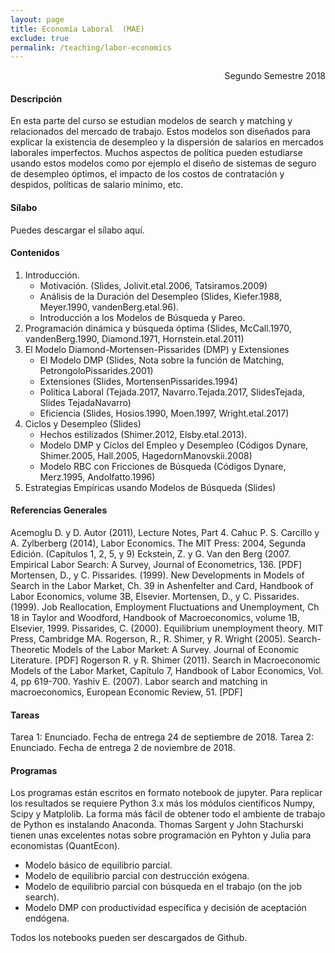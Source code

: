 ```yaml
---
layout: page
title: Economía Laboral  (MAE)
exclude: true
permalink: /teaching/labor-economics
---
```


<div style="text-align: right"> Segundo Semestre 2018 </div>

#### Descripción

En esta parte del curso se estudian modelos de search y matching y relacionados del mercado de trabajo. Estos modelos son diseñados para explicar la existencia de desempleo y la dispersión de salarios en mercados laborales imperfectos. Muchos aspectos de política pueden estudiarse usando estos modelos como por ejemplo el diseño de sistemas de seguro de desempleo óptimos, el impacto de los costos de contratación y despidos, políticas de salario mínimo, etc.

#### Sílabo

Puedes descargar el sílabo aquí.

#### Contenidos

1. Introducción.
	- Motivación. (Slides, Jolivit.etal.2006, Tatsiramos.2009)
	- Análisis de la Duración del Desempleo (Slides, Kiefer.1988, Meyer.1990, vandenBerg.etal.96).
	- Introducción a los Modelos de Búsqueda y Pareo.
2. Programación dinámica y búsqueda óptima (Slides, McCall.1970, vandenBerg.1990, Diamond.1971, Hornstein.etal.2011)
3. El Modelo Diamond-Mortensen-Pissarides (DMP) y Extensiones
	- El Modelo DMP (Slides, Nota sobre la función de Matching, PetrongoloPissarides.2001)
	- Extensiones (Slides, MortensenPissarides.1994)
	- Política Laboral (Tejada.2017, Navarro.Tejada.2017, SlidesTejada, Slides TejadaNavarro)
	- Eficiencia (Slides, Hosios.1990, Moen.1997, Wright.etal.2017)
4. Ciclos y Desempleo (Slides)
	- Hechos estilizados (Shimer.2012, Elsby.etal.2013).
	- Modelo DMP y Cíclos del Empleo y Desempleo (Códigos Dynare, Shimer.2005, Hall.2005, HagedornManovskii.2008)
	- Modelo RBC con Fricciones de Búsqueda (Códigos Dynare, Merz.1995, Andolfatto.1996)
5. Estrategias Empíricas usando Modelos de Búsqueda (Slides)

#### Referencias Generales

Acemoglu D. y D. Autor (2011), Lecture Notes, Part 4.
Cahuc P. S. Carcillo y A. Zylberberg (2014), Labor Economics. The MIT Press: 2004, Segunda Edición. (Capítulos 1, 2, 5, y 9)
Eckstein, Z. y G. Van den Berg (2007. Empirical Labor Search: A Survey, Journal of Econometrics, 136. [PDF]
Mortensen, D., y C. Pissarides. (1999). New Developments in Models of Search in the Labor Market, Ch. 39 in Ashenfelter and Card, Handbook of Labor Economics, volume 3B, Elsevier.
Mortensen, D., y C. Pissarides. (1999). Job Reallocation, Employment Fluctuations and Unemployment, Ch 18 in Taylor and Woodford, Handbook of Macroeconomics, volume 1B, Elsevier, 1999.
Pissarides, C. (2000). Equilibrium unemployment theory. MIT Press, Cambridge MA.
Rogerson, R., R. Shimer, y R. Wright (2005). Search-Theoretic Models of the Labor Market: A Survey. Journal of Economic Literature. [PDF]
Rogerson R. y R. Shimer (2011). Search in Macroeconomic Models of the Labor Market, Capítulo 7, Handbook of Labor Economics, Vol. 4, pp 619-700.
Yashiv E. (2007). Labor search and matching in macroeconomics, European Economic Review, 51. [PDF]

#### Tareas

Tarea 1: Enunciado. Fecha de entrega 24 de septiembre de 2018.
Tarea 2: Enunciado. Fecha de entrega 2 de noviembre de 2018.

#### Programas

Los programas están escritos en formato notebook de jupyter. Para replicar los resultados se requiere Python 3.x más los módulos científicos Numpy, Scipy y Matplolib. La forma más fácil de obtener todo el ambiente de trabajo de Python es instalando Anaconda. Thomas Sargent y John Stachurski tienen unas excelentes notas sobre programación en Pyhton y Julia para economistas (QuantEcon).

- Modelo básico de equilibrio parcial.
- Modelo de equilibrio parcial con destrucción exógena.
- Modelo de equilibrio parcial con búsqueda en el trabajo (on the job search).
- Modelo DMP con productividad específica y decisión de aceptación endógena.

Todos los notebooks pueden ser descargados de Github.